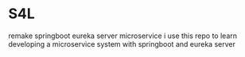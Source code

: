 # S4L
remake springboot eureka server microservice
i use this repo to learn developing a microservice system with springboot and eureka server
